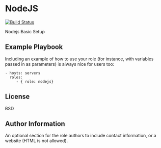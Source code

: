 NodeJS
=========

[![Build Status](https://travis-ci.org/FinalDes/ansible-nodejs.svg?branch=master)](https://travis-ci.org/FinalDes/ansible-nodejs)

Nodejs Basic Setup

Example Playbook
----------------

Including an example of how to use your role (for instance, with variables passed in as parameters) is always nice for users too:

    - hosts: servers
      roles:
         - { role: nodejs}

License
-------

BSD

Author Information
------------------

An optional section for the role authors to include contact information, or a website (HTML is not allowed).
